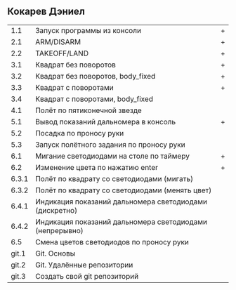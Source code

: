 ## Кокарев Дэниел

<table><tr><td>1.1</td><td>Запуск программы из консоли</td><td>+</td></tr><tr><td>2.1</td><td>ARM/DISARM</td><td>+</td></tr><tr><td>2.2</td><td>TAKEOFF/LAND</td><td>+</td></tr><tr><td>3.1</td><td>Квадрат без поворотов</td><td>+</td></tr><tr><td>3.2</td><td>Квадрат без поворотов, body_fixed</td><td>+</td></tr><tr><td>3.3</td><td>Квадрат с поворотами</td><td>+</td></tr><tr><td>3.4</td><td>Квадрат с поворотами, body_fixed</td><td> </td></tr><tr><td>4.1</td><td>Полёт по пятиконечной звезде</td><td> </td></tr><tr><td>5.1</td><td>Вывод показаний дальномера в консоль</td><td>+</td></tr><tr><td>5.2</td><td>Посадка по проносу руки</td><td> </td></tr><tr><td>5.3</td><td>Запуск полётного задания по проносу руки</td><td> </td></tr><tr><td>6.1</td><td>Мигание светодиодами на столе по таймеру</td><td>+</td></tr><tr><td>6.2</td><td>Изменение цвета по нажатию enter</td><td>+</td></tr><tr><td>6.3.1</td><td>Полёт по квадрату со светодиодами (мигать)</td><td> </td></tr><tr><td>6.3.2</td><td>Полёт по квадрату со светодиодами (менять цвет)</td><td> </td></tr><tr><td>6.4.1</td><td>Индикация показаний дальномера светодиодами (дискретно)</td><td> </td></tr><tr><td>6.4.2</td><td>Индикация показаний дальномера светодиодами (непрерывно)</td><td> </td></tr><tr><td>6.5</td><td>Смена цветов светодиодов по проносу руки</td><td> </td></tr><tr><td>git.1</td><td>Git. Основы</td><td> </td></tr><tr><td>git.2</td><td>Git. Удалённые репозитории</td><td> </td></tr><tr><td>git.3</td><td>Создать свой git репозиторий</td><td> </td></tr></table>